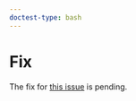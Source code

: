 ```yaml
---
doctest-type: bash
---
```


# Fix

The fix for [this issue](https://my.guild.ai/t/main-has-no-attribute-spec-pytorch-lightning-multigpu/946) is pending.
